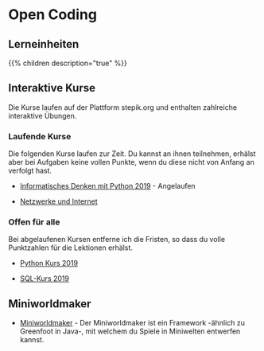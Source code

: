 # Open Coding


## Lerneinheiten

{{% children description="true"   %}}

## Interaktive Kurse

Die Kurse laufen auf der Plattform stepik.org und enthalten zahlreiche interaktive Übungen.

### Laufende Kurse

Die folgenden Kurse laufen zur Zeit. Du kannst an ihnen teilnehmen, erhälst aber bei Aufgaben keine vollen Punkte, wenn du diese nicht von Anfang an verfolgt hast.

  * [Informatisches Denken mit Python 2019](https://stepik.org/course/56916/) - Angelaufen

  * [Netzwerke und Internet](https://stepik.org/course/56957/) 

### Offen für alle

Bei abgelaufenen Kursen entferne ich die Fristen, so dass du volle Punktzahlen für die Lektionen erhälst.
  
  * [Python Kurs 2019](https://stepik.org/course/50976/) 

  * [SQL-Kurs 2019](https://stepik.org/course/51161/syllabus) 


## Miniworldmaker

  * [Miniworldmaker](https://miniworldmaker.de) - Der Miniworldmaker ist ein Framework -ähnlich zu Greenfoot in Java-, mit welchem du Spiele in Miniwelten entwerfen kannst.